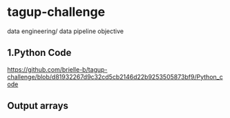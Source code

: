 # tagup-challenge
data engineering/ data pipeline objective
 ## 1.Python Code
 https://github.com/brielle-b/tagup-challenge/blob/d81932267d9c32cd5cb2146d22b9253505873bf9/Python_code
## Output arrays
